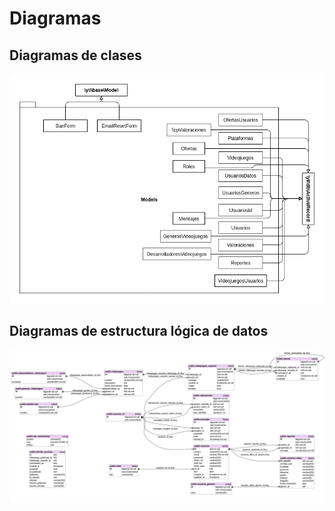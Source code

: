 # Diagramas

## Diagramas de clases

![Diagramas de clases](images/diagrama-clases.jpeg)

## Diagramas de estructura lógica de datos

![Diagramas de estructura lógica de datos](images/database-diagram.jpg)
